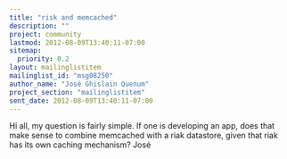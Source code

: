 ```yaml
---
title: "risk and memcached"
description: ""
project: community
lastmod: 2012-08-09T13:40:11-07:00
sitemap:
  priority: 0.2
layout: mailinglistitem
mailinglist_id: "msg08250"
author_name: "José Ghislain Quenum"
project_section: "mailinglistitem"
sent_date: 2012-08-09T13:40:11-07:00
---
```



Hi all,
my question is fairly simple. If one is developing an app, does that make sense 
to combine memcached with a riak datastore, given that riak has its own caching 
mechanism?
José
